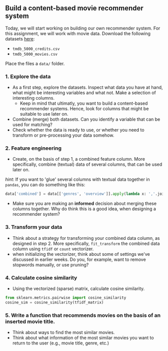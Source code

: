 ## Build a content-based movie recommender system

Today, we will start working on building our own recommender system. For this assignment, we will work with movie data.
Download the following datasets [here](https://www.kaggle.com/tmdb/tmdb-movie-metadata):
- `tmdb_5000_credits.csv`
- `tmdb_5000_movies.csv`

Place the files a `data/` folder.

### 1.  Explore the data

- As a first step, explore the datasets. Inspect what data you have at hand, what might be interesting variables and what not. Make a selection of interesting columns.
  -  Keep in mind that ultimatly, you want to build a content-based recommender systems. Hence, look for columns that might be suitable to use later on.
- Combine (merge) both datasets. Can you identify a variable that can be used for matching?
- Check whether the data is ready to use, or whether you need to transform or pre-processing your data somehow.


### 2.  Feature engineering

- Create, on the basis of step 1, a combined feature column. More specifically, combine (textual) data of several columns, that can be used later on.

*hint*:
If you want to 'glue' several columns with textual data together in `pandas`, you can do something like this:

```python
data['combined'] = data[['genres', 'overview']].apply(lambda x: ','.join(x.dropna().astype(str)),axis=1)
```

- Make sure you are making an **informed** decision about merging these columns together. Why do think this is a good idea, when designing a recommender system?


### 3. Transform your data

- Think about a strategy for transforming your combined data column, as designed in step 2. More specifically, `fit_transform` the combined data column using `tfidf` or `count` vectorizer.
- when initializing the vectorizer, think about some of settings we've discussed in earlier weeks. Do you, for example, want to remove stopwords manually, or use pruning?


### 4. Calculate cosine similarity

- Using the vectorized (sparse) matrix, calculate cosine similarity.

```python
from sklearn.metrics.pairwise import cosine_similarity
cosine_sim = cosine_similarity(tfidf_matrix)
```

### 5. Write a function that recommends movies on the basis of an inserted movie title.

- Think about ways to find the most similar movies.
- Think about what information of the most similar movies you want to return to the user (e.g., movie title, genre, etc.)
